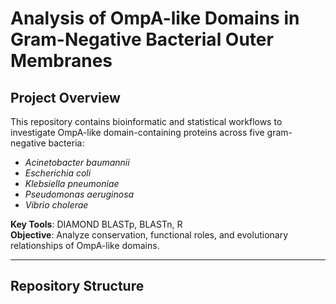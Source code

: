 # Analysis of OmpA-like Domains in Gram-Negative Bacterial Outer Membranes

## Project Overview
This repository contains bioinformatic and statistical workflows to investigate OmpA-like domain-containing proteins across five gram-negative bacteria:
- *Acinetobacter baumannii*  
- *Escherichia coli*  
- *Klebsiella pneumoniae*  
- *Pseudomonas aeruginosa*  
- *Vibrio cholerae*  

**Key Tools**: DIAMOND BLASTp, BLASTn, R  
**Objective**: Analyze conservation, functional roles, and evolutionary relationships of OmpA-like domains.

---

## Repository Structure
